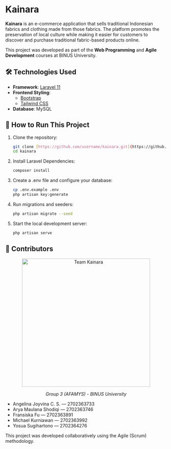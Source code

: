 # Kainara

**Kainara** is an e-commerce application that sells traditional Indonesian fabrics and clothing made from those fabrics. The platform promotes the preservation of local culture while making it easier for customers to discover and purchase traditional fabric-based products online.

This project was developed as part of the **Web Programming** and **Agile Development** courses at BINUS University.

## 🛠️ Technologies Used

- **Framework**: [Laravel 11](https://laravel.com/)
- **Frontend Styling**:
  - [Bootstrap](https://getbootstrap.com/)
  - [Tailwind CSS](https://tailwindcss.com/)
- **Database**: MySQL

## 🚀 How to Run This Project

1.  Clone the repository:
    ```bash
    git clone [https://github.com/username/kainara.git](https://github.com/username/kainara.git)
    cd kainara
    ```
2.  Install Laravel Dependencies:
    ```bash
    composer install
    ```
3.  Create a .env file and configure your database:
    ```bash
    cp .env.example .env
    php artisan key:generate
    ```
4.  Run migrations and seeders:
    ```bash
    php artisan migrate --seed
    ```
5.  Start the local development server:
    ```bash
    php artisan serve
    ```

## 👥 Contributors
<div align="center"> <img src="README-assets/team-photo.png" alt="Team Kainara" width="400"/> <p><i>Group 3 (AFAMYS) - BINUS University</i></p> </div>

- Angelina Joyvina C. S. — 2702363733
- Arya Maulana Shodiqi — 2702363746
- Fransiska Fu — 2702363891
- Michael Kurniawan — 2702363992
- Yosua Sugihartono — 2702364276

This project was developed collaboratively using the Agile (Scrum) methodology.
